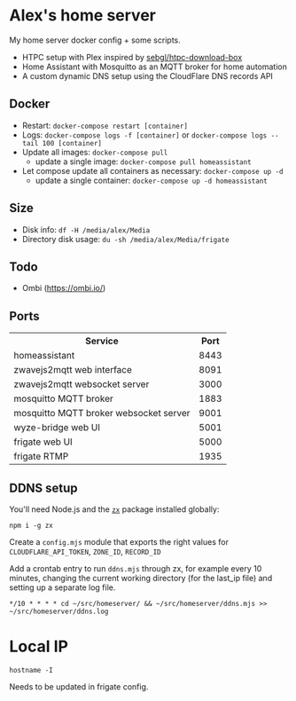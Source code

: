 # Alex's home server

My home server docker config + some scripts.

- HTPC setup with Plex inspired by [sebgl/htpc-download-box](https://github.com/sebgl/htpc-download-box)
- Home Assistant with Mosquitto as an MQTT broker for home automation
- A custom dynamic DNS setup using the CloudFlare DNS records API

## Docker

- Restart: `docker-compose restart [container]`
- Logs: `docker-compose logs -f [container]` or `docker-compose logs --tail 100 [container]`
- Update all images: `docker-compose pull`
  - update a single image: `docker-compose pull homeassistant`
- Let compose update all containers as necessary: `docker-compose up -d`
  - update a single container: `docker-compose up -d homeassistant`

## Size

- Disk info: `df -H /media/alex/Media`
- Directory disk usage: `du -sh /media/alex/Media/frigate`

## Todo

- Ombi (https://ombi.io/)

## Ports

<table>
  <tr><th>Service</th><th>Port</th></tr>
  <tr><td>homeassistant</td><td>8443</td></tr>
  <tr><td>zwavejs2mqtt web interface</td><td>8091</td></tr>
  <tr><td>zwavejs2mqtt websocket server</td><td>3000</td></tr>
  <tr><td>mosquitto MQTT broker</td><td>1883</td></tr>
  <tr><td>mosquitto MQTT broker websocket server</td><td>9001</td></tr>
  <tr><td>wyze-bridge web UI</td><td>5001</td></tr>
  <tr><td>frigate web UI</td><td>5000</td></tr>
  <tr><td>frigate RTMP</td><td>1935</td></tr>
</table>

## DDNS setup

You'll need Node.js and the [`zx`](https://github.com/google/zx) package installed globally:

```
npm i -g zx
```

Create a `config.mjs` module that exports the right values for `CLOUDFLARE_API_TOKEN`, `ZONE_ID`, `RECORD_ID`

Add a crontab entry to run `ddns.mjs` through zx, for example every 10 minutes, changing the current working directory (for the last_ip file) and setting up a separate log file.

```
*/10 * * * * cd ~/src/homeserver/ && ~/src/homeserver/ddns.mjs >> ~/src/homeserver/ddns.log
```

# Local IP

```
hostname -I
```

Needs to be updated in frigate config.
